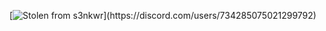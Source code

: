
[![Stolen from s3nkwr](https://lanyard.cnrad.dev/api/734285075021299792?borderRadius=20px&idleMessage=wherever...%20you%20like%20kissing%20boys,%20don%27t%20you?)](https://discord.com/users/734285075021299792)

